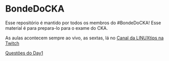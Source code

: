 # BondeDoCKA

Esse repositório é mantido por todos os membros do #BondeDoCKA!
Esse material é para prepara-lo para o exame do CKA. 

As aulas acontecem sempre
ao vivo, as sextas, lá no [Canal da LINUXtips na Twitch](https://twitch.tv/LINUXtips)

[Questões do Day1](day1/questoes.md)
